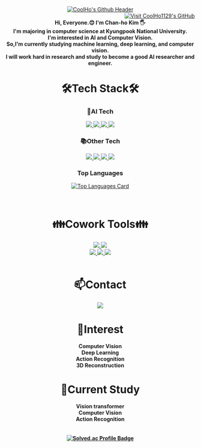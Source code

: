
<div align=center> 
  <a href="https://github.com/CoolHo1129">
    <img src="https://capsule-render.vercel.app/api?text=CoolHo's%20Github&type=waving&color=7ebad6&fontColor=ffffff&fontAlignY=35&animation=fadeIn&height=150&section=header" alt="CoolHo's Github Header">
  </a>
</div>

<div align=right>
<a href="https://github.com/CoolHo1129">
  <img src="https://hits.seeyoufarm.com/api/count/incr/badge.svg?url=https%3A%2F%2Fgithub.com%2FCoolHo1129%2Fhit-counter&count_bg=%2379C83D&title_bg=%23555555&icon=&icon_color=%23E7E7E7&title=visit&edge_flat=false" alt="Visit CoolHo1129's GitHub">
</a>
</div>

<div align=center>
 <b> Hi, Everyone.😊 I'm Chan-ho Kim 🖐️ </b> <br>
 <b>I'm majoring in computer science at Kyungpook National University.</b>  <br>
 <b>I'm interested in AI and Computer Vision.</b>   <br>
 <b>So,I'm currently studying machine learning, deep learning, and computer vision.</b> <br>
 <b>I will work hard in research and study to become a good AI researcher and engineer. </b>
</div>




<div align=center> 
  <h1> 🛠️Tech Stack🛠️ </h1>
    <h3> 🤖AI Tech </h3>
          <a href="https://github.com/CoolHo1129">
            <img src="https://img.shields.io/badge/Python-3776AB?style=for-the-badge&logo=python&logoColor=white">
            <img src="https://img.shields.io/badge/Pytorch-EE4C2C?style=for-the-badge&logo=pytorch&logoColor=white">
            <img src="https://img.shields.io/badge/TensorFlow-FF6F00?style=for-the-badge&logo=tensorflow&logoColor=white">
            <img src="https://img.shields.io/badge/Keras-D00000?style=for-the-badge&logo=keras&logoColor=white"><br>
          </a>
     <h3> 📚Other Tech </h3>
        <a href="https://github.com/CoolHo1129">
          <img src="https://img.shields.io/badge/C-A8B9CC?style=for-the-badge&logo=C&logoColor=white">
          <img src="https://img.shields.io/badge/C++-00599C?style=for-the-badge&logo=cplusplus&logoColor=white">
          <img src="https://img.shields.io/badge/Java-FB923C?style=for-the-badge&logo=OpenJDK&logoColor=white">
          <img src="https://img.shields.io/badge/Pypy-193440?style=for-the-badge&logo=pypy&logoColor=white"> 
        </a>
   <h3>Top Languages</h3>
    <a href="https://github.com/CoolHo1129">
      <img src="https://github-readme-stats.vercel.app/api/top-langs/?username=CoolHo1129&&layout=compact&hide=jupyter%20notebook,html,makefile,shell,css" alt="Top Languages Card">
    </a>
</div>  
<br><br>
<div align=center> 
  <h1> 👪Cowork Tools👪 </h1>
    <a href="https://github.com/CoolHo1129">
          <img src="https://img.shields.io/badge/Git-F05032?style=for-the-badge&logo=git&logoColor=white">
          <img src="https://img.shields.io/badge/Github-181717?style=for-the-badge&logo=github&logoColor=white"> <br> 
          <img src="https://img.shields.io/badge/Slack-4A154B?style=for-the-badge&logo=slack&logoColor=white"> 
          <img src="https://img.shields.io/badge/Goolgle Drive-4285F4?style=for-the-badge&logo=googledrive&logoColor=white">
          <img src="https://img.shields.io/badge/Notion-000000?style=for-the-badge&logo=notion&logoColor=white">
    </a>
</div>
<br>
<div align=center> 
  <h1>📫Contact</h1>
    <a href="mailto:coolho123@unist.ac.kr" target="_blank"><img src="https://img.shields.io/badge/mail-EA4335?style=for-the-badge&logo=Gmail&logoColor=white"/></a>
</div>
<div align=center> 
  <h1>🤔Interest</h1>
    <b>Computer Vision</b><br>
    <b>Deep  Learning</b><br>
    <b>Action Recognition</b><br>
    <b> 3D Reconstruction
    
    
</div>
<div align=center> 
  <h1>📖Current Study</h1>
    <b>Vision transformer</b><br>  
    <b>Computer Vision</b><br>
    <b>Action Recognition</b><br>
</div>
<br><br>



<div align=center> 
  <!-- Solved.ac Profile Badge -->
  <a href="https://solved.ac/coolho123/">
    <img src="http://mazassumnida.wtf/api/v2/generate_badge?boj=coolho123" alt="Solved.ac Profile Badge">
  </a>


</div>



<!--github--!>

 <!-- Anurag's GitHub Stats Card 
  <a href="https://github.com/CoolHo1129">
    <img src="https://github-readme-stats.vercel.app/api?username=CoolHo1129&show_icons=true&rank_icon=github" alt="Anurag's GitHub Stats">
  </a>
  -->
<!-- 
 
![Anurag's GitHub stats](https://github-readme-stats.vercel.app/api?username=CoolHo1129&show_icons=true&rank_icon=github)
[![Solved.ac Profile](http://mazassumnida.wtf/api/v2/generate_badge?boj=coolho123)](https://solved.ac/coolho123/)
![Top Langs](https://github-readme-stats.vercel.app/api/top-langs/?username=coolho1129&&layout=compact&hide=jupyter%20notebook)   
# 📫 How to reach me: ...


<!--
**CoolHo1129/CoolHo1129** is a ✨ _special_ ✨ repository because its `README.md` (this file) appears on your GitHub profile.

Here are some ideas to get you started:

- 🔭 I’m currently working on ...

- 👯 I’m looking to collaborate on ...

- 💬 Ask me about ...
- 📫 How to reach me: ...
- 😄 Pronouns: ...
- ⚡ Fun fact: ...
-->
